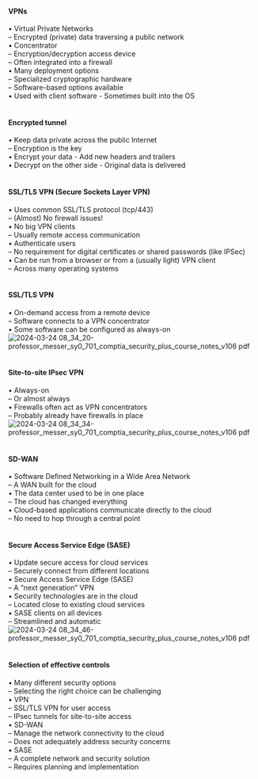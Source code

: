####  VPNs  

• Virtual Private Networks  
– Encrypted (private) data traversing a public network  
• Concentrator  
– Encryption/decryption access device  
– Often integrated into a firewall  
• Many deployment options  
– Specialized cryptographic hardware  
– Software-based options available  
• Used with client software - Sometimes built into the OS  
<br>


####  Encrypted tunnel  

• Keep data private across the public Internet  
– Encryption is the key  
• Encrypt your data - Add new headers and trailers  
• Decrypt on the other side - Original data is delivered  
<br>


####  SSL/TLS VPN (Secure Sockets Layer VPN)  

• Uses common SSL/TLS protocol (tcp/443)  
– (Almost) No firewall issues!  
• No big VPN clients  
– Usually remote access communication  
• Authenticate users  
– No requirement for digital certificates or shared passwords (like IPSec)  
• Can be run from a browser or from a (usually light) VPN client  
– Across many operating systems  
<br>


####  SSL/TLS VPN  

• On-demand access from a remote device  
– Software connects to a VPN concentrator  
• Some software can be configured as always-on  
![2024-03-24 08_34_20-professor_messer_sy0_701_comptia_security_plus_course_notes_v106 pdf](https://github.com/0xVoLk/Security-701/assets/100092212/586703a0-5ff7-4ba4-858b-a068397cc47f)  
<br>


####  Site-to-site IPsec VPN  

• Always-on  
– Or almost always  
• Firewalls often act as VPN concentrators  
– Probably already have firewalls in place  
![2024-03-24 08_34_34-professor_messer_sy0_701_comptia_security_plus_course_notes_v106 pdf](https://github.com/0xVoLk/Security-701/assets/100092212/1a0ecfe9-e982-4428-900d-0f0cf1f3f01a)  
<br>


####  SD-WAN  

• Software Defined Networking in a Wide Area Network  
– A WAN built for the cloud  
• The data center used to be in one place  
– The cloud has changed everything  
• Cloud-based applications communicate directly to the cloud  
– No need to hop through a central point  
<br>


####  Secure Access Service Edge (SASE)  

• Update secure access for cloud services  
– Securely connect from different locations  
• Secure Access Service Edge (SASE)  
– A “next generation” VPN  
• Security technologies are in the cloud  
– Located close to existing cloud services  
• SASE clients on all devices  
– Streamlined and automatic  
![2024-03-24 08_34_46-professor_messer_sy0_701_comptia_security_plus_course_notes_v106 pdf](https://github.com/0xVoLk/Security-701/assets/100092212/881a70a5-e748-4999-b77c-357f9e9a9669)  
<br>


####  Selection of effective controls  

• Many different security options  
– Selecting the right choice can be challenging  
• VPN  
– SSL/TLS VPN for user access  
– IPsec tunnels for site-to-site access  
• SD-WAN  
– Manage the network connectivity to the cloud  
– Does not adequately address security concerns  
• SASE  
– A complete network and security solution  
– Requires planning and implementation
